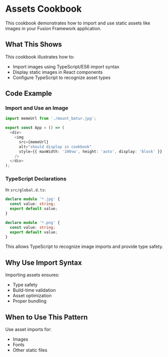 # Assets Cookbook

This cookbook demonstrates how to import and use static assets like images in your Fusion Framework application.

## What This Shows

This cookbook illustrates how to:
- Import images using TypeScript/ES6 import syntax
- Display static images in React components
- Configure TypeScript to recognize asset types

## Code Example

### Import and Use an Image

```typescript
import memeUrl from './mount_batur.jpg';

export const App = () => (
  <div>
    <img
      src={memeUrl}
      alt="should display in cookbook"
      style={{ maxWidth: '100vw', height: 'auto', display: 'block' }}
    />
  </div>
);
```

### TypeScript Declarations

In `src/global.d.ts`:

```typescript
declare module '*.jpg' {
  const value: string;
  export default value;
}

declare module '*.png' {
  const value: string;
  export default value;
}
```

This allows TypeScript to recognize image imports and provide type safety.

## Why Use Import Syntax

Importing assets ensures:
- Type safety
- Build-time validation
- Asset optimization
- Proper bundling

## When to Use This Pattern

Use asset imports for:
- Images
- Fonts
- Other static files